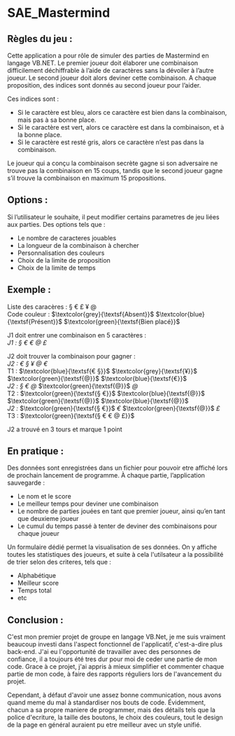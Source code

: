 # SAE_Mastermind

Règles du jeu :
-
Cette application a pour rôle de simuler des parties de Mastermind en langage VB.NET.
Le premier joueur doit élaborer une combinaison difficilement déchiffrable à l’aide de caractères sans la dévoiler à l’autre joueur. 
Le second joueur doit alors deviner cette combinaison. A chaque proposition, des indices sont donnés au second joueur pour l’aider.

Ces indices sont :
- Si le caractère est bleu, alors ce caractère est bien dans la 
combinaison, mais pas à sa bonne place.
- Si le caractère est vert, alors ce caractère est dans la combinaison, 
et à la bonne place.
- Si le caractère est resté gris, alors ce caractère n’est pas dans la 
combinaison.

Le joueur qui a conçu la combinaison secrète gagne si son adversaire ne trouve pas la 
combinaison en 15 coups, tandis que le second joueur gagne s’il trouve la combinaison en
maximum 15 propositions.

Options :
-
Si l’utilisateur le souhaite, il peut modifier certains parametres de jeu liées aux parties. 
Des options tels que :
- Le nombre de caracteres jouables
- La longueur de la combinaison à chercher
- Personnalisation des couleurs
- Choix de la limite de proposition
- Choix de la limite de temps

Exemple :
-

Liste des caracères : § € £ ¥ @  
Code couleur : $\textcolor{grey}{\textsf{Absent}}$ $\textcolor{blue}{\textsf{Présent}}$ $\textcolor{green}{\textsf{Bien placé}}$  

J1 doit entrer une combinaison en 5 caractères :  
*J1 : § € € @ £*  

J2 doit trouver la combinaison pour gagner :  
*J2 : € § ¥ @ €*  
T1 : $\textcolor{blue}{\textsf{€ §}}$ $\textcolor{grey}{\textsf{¥}}$ $\textcolor{green}{\textsf{@}}$ $\textcolor{blue}{\textsf{€}}$  
*J2 : § € @* $\textcolor{green}{\textsf{@}}$ *@*  
T2 : $\textcolor{green}{\textsf{§ €}}$ $\textcolor{blue}{\textsf{@}}$ $\textcolor{green}{\textsf{@}}$ $\textcolor{blue}{\textsf{@}}$  
*J2 :* $\textcolor{green}{\textsf{§ €}}$ *€* $\textcolor{green}{\textsf{@}}$ *£*  
T3 : $\textcolor{green}{\textsf{§ € € @ £}}$

J2 a trouvé en 3 tours et marque 1 point


En pratique :
-
Des données sont enregistrées dans un fichier pour pouvoir etre affiché lors de prochain lancement de programme.
À chaque partie, l’application sauvegarde :
- Le nom et le score
- Le meilleur temps pour deviner une combinaison
- Le nombre de parties jouées en tant que premier joueur, ainsi qu’en tant que deuxieme joueur
- Le cumul du temps passé à tenter de deviner des combinaisons pour chaque joueur

Un formulaire dédié permet la visualisation de ses données. 
On y affiche toutes les statistiques des joueurs, et suite à cela l'utilsateur a la possibilité de trier selon des criteres, tels que :
- Alphabétique
- Meilleur score
- Temps total
- etc

Conclusion :
-
C'est mon premier projet de groupe en langage VB.Net, je me suis vraiment beaucoup investi dans l'aspect fonctionnel de l'applicatif, c'est-a-dire plus back-end.
J'ai eu l'opportunité de travailler avec des personnes de confiance, il a toujours été tres dur pour moi de ceder une partie de mon code.
Grace à ce projet, j'ai appris à mieux simplifier et commenter chaque partie de mon code, à faire des rapports réguliers lors de l'avancement du projet.  

Cependant, à défaut d'avoir une assez bonne communication, nous avons quand meme du mal à standardiser nos bouts de code.
Évidemment, chacun a sa propre maniere de programmer, mais des détails tels que la police d'ecriture, la taille des boutons, le choix des couleurs, 
tout le design de la page en général auraient pu etre meilleur avec un style unifié.
